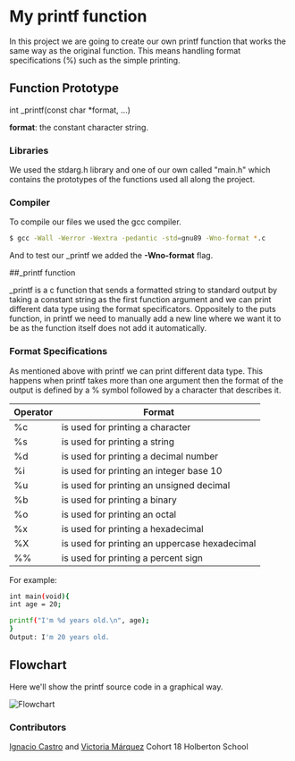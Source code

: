 # My printf function

In this project we are going to create our own printf function that works the same way as the original function. This means handling format specifications (%) such as the simple printing.

## Function Prototype

int _printf(const char *format, ...)

__format__: the constant character string.

### Libraries

We used the stdarg.h library and one of our own called "main.h" which contains the prototypes of the functions used all along the project.

### Compiler

To compile our files we used the gcc compiler.

```sh
$ gcc -Wall -Werror -Wextra -pedantic -std=gnu89 -Wno-format *.c
```

And to test our _printf we added the __-Wno-format__ flag.

##_printf function

_printf is a c function that sends a formatted string to standard output by taking a constant string as the first function argument and we can print different data type using the format specificators. Oppositely to the puts function, in printf we need to manually add a new line where we want it to be as the function itself does not add it automatically.

### Format Specifications

As mentioned above with printf we can print different data type. This happens when printf takes more than one argument then the format of the output is defined by a % symbol followed by a character that describes it.


| Operator | Format |
| ------ | ------ |
| %c | is used for printing a character |
| %s | is used for printing a string |
| %d | is used for printing a decimal number |
| %i | is used for printing an integer base 10 |
| %u | is used for printing an unsigned decimal |
| %b | is used for printing a binary |
| %o | is used for printing an octal |
| %x | is used for printing a hexadecimal |
| %X | is used for printing an uppercase hexadecimal |
| %% | is used for printing a percent sign |

For example:

```sh
int main(void){
int age = 20;

printf("I'm %d years old.\n", age);
}
Output: I'm 20 years old.
```

## Flowchart

Here we'll show the printf source code in a graphical way.

![Flowchart](https://firebasestorage.googleapis.com/v0/b/aroma-s.appspot.com/o/Untitled%20Diagram-Page-2%20(1).jpg?alt=media&token=3cf8b4e2-caa9-414d-ac4b-60b25346cf65)

### Contributors

[Ignacio Castro](https://github.com/ignaciocastro347) and  [Victoria Márquez](https://github.com/vicomarquez)
Cohort 18 Holberton School
